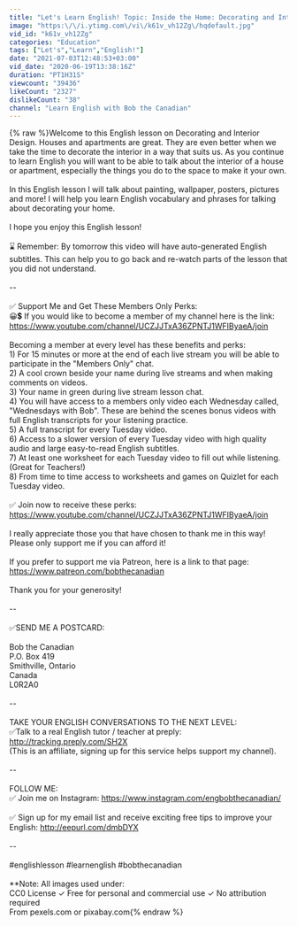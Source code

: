 ```yaml
---
title: "Let's Learn English! Topic: Inside the Home: Decorating and Interior Design"
image: "https:\/\/i.ytimg.com\/vi\/k61v_vh12Zg\/hqdefault.jpg"
vid_id: "k61v_vh12Zg"
categories: "Education"
tags: ["Let's","Learn","English!"]
date: "2021-07-03T12:48:53+03:00"
vid_date: "2020-06-19T13:38:16Z"
duration: "PT1H31S"
viewcount: "39436"
likeCount: "2327"
dislikeCount: "38"
channel: "Learn English with Bob the Canadian"
---
```

{% raw %}Welcome to this English lesson on Decorating and Interior Design.  Houses and apartments are great. They are even better when we take the time to decorate the interior in a way that suits us. As you continue to learn English you will want to be able to talk about the interior of a house or apartment, especially the things you do to the space to make it your own.<br /><br />In this English lesson I will talk about painting, wallpaper, posters, pictures and more! I will help you learn English vocabulary and phrases for talking about decorating your home.<br /><br />I hope you enjoy this English lesson!<br /><br />⌛ Remember:  By tomorrow this video will have auto-generated English subtitles. This can help you to go back and re-watch parts of the lesson that you did not understand.<br /><br />--<br /><br />✅ Support Me and Get These Members Only Perks:<br />😀💲 If you would like to become a member of my channel here is the link: <a rel="nofollow" target="blank" href="https://www.youtube.com/channel/UCZJJTxA36ZPNTJ1WFIByaeA/join">https://www.youtube.com/channel/UCZJJTxA36ZPNTJ1WFIByaeA/join</a><br /><br />Becoming a member at every level has these benefits and perks:<br />1) For 15 minutes or more at the end of each live stream you will be able to participate in the &quot;Members Only&quot; chat.<br />2) A cool crown beside your name during live streams and when making comments on videos.<br />3) Your name in green during live stream lesson chat.<br />4) You will have access to a members only video each Wednesday called, &quot;Wednesdays with Bob&quot;. These are behind the scenes bonus videos with full English transcripts for your listening practice.<br />5) A full transcript for every Tuesday video.<br />6) Access to a slower version of every Tuesday video with high quality audio and large easy-to-read English subtitles.<br />7) At least one worksheet for each Tuesday video to fill out while listening. (Great for Teachers!)<br />8) From time to time access to worksheets and games on Quizlet for each Tuesday video.<br /><br />✅ Join now to receive these perks: <a rel="nofollow" target="blank" href="https://www.youtube.com/channel/UCZJJTxA36ZPNTJ1WFIByaeA/join">https://www.youtube.com/channel/UCZJJTxA36ZPNTJ1WFIByaeA/join</a><br /><br />I really appreciate those you that have chosen to thank me in this way! Please only support me if you can afford it!<br /><br />If you prefer to support me via Patreon, here is a link to that page: <a rel="nofollow" target="blank" href="https://www.patreon.com/bobthecanadian">https://www.patreon.com/bobthecanadian</a><br /><br />Thank you for your generosity!<br /><br />--<br /><br />✅SEND ME A POSTCARD:<br /><br />Bob the Canadian<br />P.O. Box 419<br />Smithville, Ontario<br />Canada<br />L0R2A0<br /><br />--<br /><br />TAKE YOUR ENGLISH CONVERSATIONS TO THE NEXT LEVEL:<br />✅Talk to a real English tutor / teacher at preply: <a rel="nofollow" target="blank" href="http://tracking.preply.com/SH2X">http://tracking.preply.com/SH2X</a><br />(This is an affiliate, signing up for this service helps support my channel).<br /><br />--<br /><br />FOLLOW ME:<br />✅ Join me on Instagram: <a rel="nofollow" target="blank" href="https://www.instagram.com/engbobthecanadian/">https://www.instagram.com/engbobthecanadian/</a><br /><br />✅ Sign up for my email list and receive exciting free tips to improve your English:  <a rel="nofollow" target="blank" href="http://eepurl.com/dmbDYX">http://eepurl.com/dmbDYX</a><br /><br />--<br /><br />#englishlesson #learnenglish #bobthecanadian<br /><br />**Note:  All images used under:<br /> CC0 License ✓ Free for personal and commercial use ✓ No attribution required<br />From pexels.com or pixabay.com{% endraw %}
